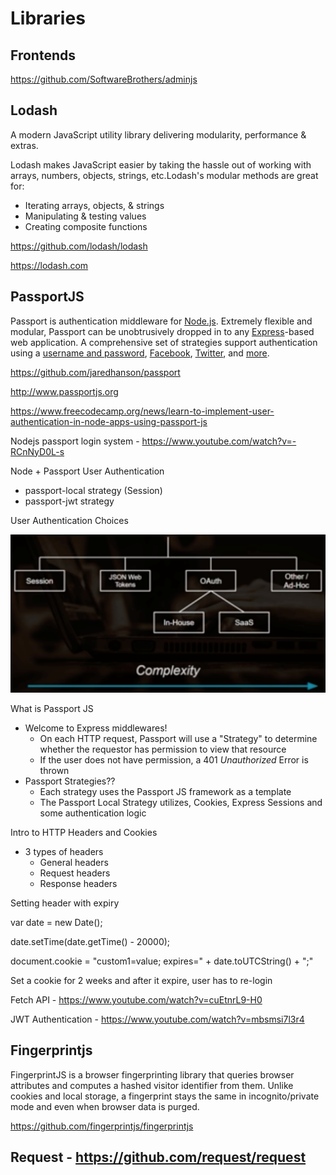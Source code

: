 # Libraries

## Frontends

<https://github.com/SoftwareBrothers/adminjs>

## Lodash

A modern JavaScript utility library delivering modularity, performance & extras.

Lodash makes JavaScript easier by taking the hassle out of working with arrays, numbers, objects, strings, etc.Lodash's modular methods are great for:

- Iterating arrays, objects, & strings
- Manipulating & testing values
- Creating composite functions

<https://github.com/lodash/lodash>

<https://lodash.com>

## PassportJS

Passport is authentication middleware for [Node.js](https://nodejs.org/). Extremely flexible and modular, Passport can be unobtrusively dropped in to any [Express](https://expressjs.com/)-based web application. A comprehensive set of strategies support authentication using a [username and password](http://www.passportjs.org/docs/username-password/), [Facebook](http://www.passportjs.org/docs/facebook/), [Twitter](http://www.passportjs.org/docs/twitter/), and [more](http://www.passportjs.org/packages/).

<https://github.com/jaredhanson/passport>

<http://www.passportjs.org>

<https://www.freecodecamp.org/news/learn-to-implement-user-authentication-in-node-apps-using-passport-js>

Nodejs passport login system - <https://www.youtube.com/watch?v=-RCnNyD0L-s>

Node + Passport User Authentication

- passport-local strategy (Session)
- passport-jwt strategy

User Authentication Choices

![image](media/Nodejs_Libraries-image1.png)

What is Passport JS

- Welcome to Express middlewares!
  - On each HTTP request, Passport will use a "Strategy" to determine whether the requestor has permission to view that resource
  - If the user does not have permission, a 401 *Unauthorized* Error is thrown
- Passport Strategies??
  - Each strategy uses the Passport JS framework as a template
  - The Passport Local Strategy utilizes, Cookies, Express Sessions and some authentication logic

Intro to HTTP Headers and Cookies

- 3 types of headers
  - General headers
  - Request headers
  - Response headers

Setting header with expiry

var date = new Date();

date.setTime(date.getTime() - 20000);

document.cookie = "custom1=value; expires=" + date.toUTCString() + ";"

Set a cookie for 2 weeks and after it expire, user has to re-login

Fetch API - <https://www.youtube.com/watch?v=cuEtnrL9-H0>

JWT Authentication - <https://www.youtube.com/watch?v=mbsmsi7l3r4>

## Fingerprintjs

FingerprintJS is a browser fingerprinting library that queries browser attributes and computes a hashed visitor identifier from them. Unlike cookies and local storage, a fingerprint stays the same in incognito/private mode and even when browser data is purged.

<https://github.com/fingerprintjs/fingerprintjs>

## Request - <https://github.com/request/request>
